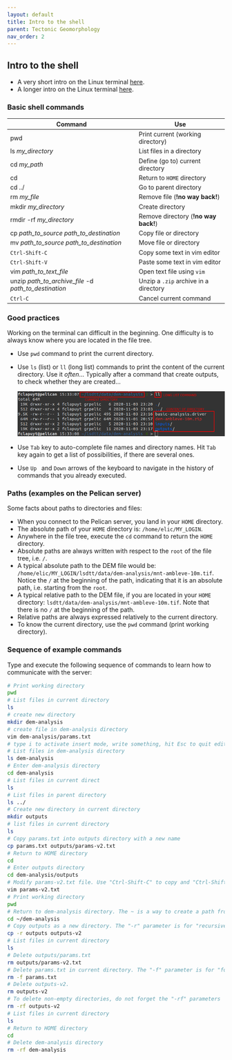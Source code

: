 ```yaml
---
layout: default
title: Intro to the shell
parent: Tectonic Geomorphology
nav_order: 2
---
```


## Intro to the shell

- A very short intro on the Linux terminal [here](https://www.digitalocean.com/community/tutorials/an-introduction-to-the-linux-terminal).
- A longer intro on the Linux terminal [here](https://ryanstutorials.net/linuxtutorial/).

### Basic shell commands

| Command                                               | Use                                   |
| ----------------------------------------------------- | ------------------------------------- |
| pwd                                                   | Print current (working directory)     |
| ls *my_directory*                                     | List files in a directory             |
| cd *my_path*                                          | Define (go to) current directory      |
| cd                                                    | Return to `HOME` directory            |
| cd ../                                                | Go to parent directory                |
| rm *my_file*                                          | Remove file (**!no way back!**)       |
| mkdir *my_directory*                                  | Create directory                      |
| rmdir -rf *my_directory*                              | Remove directory (**!no way back!**)  |
| cp *path_to_source* *path_to_destination*             | Copy file or directory                |
| mv *path_to_source* *path_to_destination*             | Move file or directory                |
| `Ctrl-Shift-C`                                        | Copy some text in vim editor          |
| `Ctrl-Shift-V`                                        | Paste some text in vim editor         |
| vim *path_to_text_file*                               | Open text file using `vim`            |
| unzip *path_to_archive_file* -d *path_to_destination* | Unzip a `.zip` archive in a directory |
| `Ctrl-C`                                              | Cancel current command                |

### Good practices

Working on the terminal can difficult in the beginning. One difficulty is to always know where you are located in the file tree.

- Use `pwd` command to print the current directory.
- Use `ls` (list) or `ll` (long list) commands to print the content of the current directory. Use it *often*... Typically after a command that create outputs, to check whether they are created...

    ![ls-command](imgs/ls-command.png)

- Use `Tab` key to auto-complete file names and directory names. Hit `Tab` key again to get a list of possibilities, if there are several ones.
- Use `Up ` and `Down` arrows of the keyboard to navigate in the history of commands that you already executed.

### Paths (examples on the Pelican server)

Some facts about paths to directories and files:

- When you connect to the Pelican server, you land in your `HOME` directory.
- The absolute path of your `HOME` directory is: `/home/elic/MY_LOGIN`.
- Anywhere in the file tree, execute the `cd` command to return the `HOME` directory.
- Absolute paths are always written with respect to the `root` of the file tree, i.e. `/`.
- A typical absolute path to the DEM file would be: `/home/elic/MY_LOGIN/lsdtt/data/dem-analysis/mnt-ambleve-10m.tif`.  Notice the `/` at the beginning of the path, indicating that it is an absolute path, i.e. starting from the `root`.
- A typical relative path to the DEM file,  if you are located in your `HOME` directory: `lsdtt/data/dem-analysis/mnt-ambleve-10m.tif`. Note that there is no `/` at the beginning of the path.
- Relative paths are always expressed relatively to the current directory.
- To know the current directory, use the `pwd` command (print working directory).

### Sequence of example commands 

Type and execute the following sequence of commands to learn how to communicate with the server: 

```bash
# Print working directory
pwd
# List files in current directory
ls
# create new directory
mkdir dem-analysis
# create file in dem-analysis directory
vim dem-analysis/params.txt
# type i to activate insert mode, write something, hit Esc to quit edit mode, type ":wq" to write and quit the file
# List files in dem-analysis directory
ls dem-analysis
# Enter dem-analysis directory
cd dem-analysis
# List files in current direct
ls
# List files in parent directory
ls ../
# Create new directory in current directory
mkdir outputs
# list files in current directory
ls
# Copy params.txt into outputs directory with a new name
cp params.txt outputs/params-v2.txt
# Return to HOME directory
cd
# Enter outputs directory
cd dem-analysis/outputs
# Modify params-v2.txt file. Use "Ctrl-Shift-C" to copy and "Ctrl-Shift-V" to paste text.
vim params-v2.txt
# Print working directory
pwd
# Return to dem-analysis directory. The ~ is a way to create a path from the HOME directory. Useful when your are "lost" in the file structure.
cd ~/dem-analysis
# Copy outputs as a new directory. The "-r" parameter is for "recursive", i.e. it will copy all subdirectories too.
cp -r outputs outputs-v2
# List files in current directory
ls
# Delete outputs/params.txt
rm outputs/params-v2.txt
# Delete params.txt in current directory. The "-f" parameter is for "force".  
rm -f params.txt
# Delete outputs-v2.
rm outputs-v2
# To delete non-empty directories, do not forget the "-rf" parameters
rm -rf outputs-v2
# List files in current directory
ls
# Return to HOME directory
cd
# Delete dem-analysis directory
rm -rf dem-analysis
```

